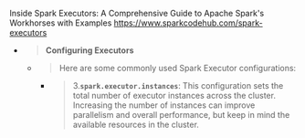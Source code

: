 
Inside Spark Executors: A Comprehensive Guide to Apache Spark's Workhorses with Examples https://www.sparkcodehub.com/spark-executors
- > **Configuring Executors**
  * > Here are some commonly used Spark Executor configurations:
    + > 3.**`spark.executor.instances`**: This configuration sets the total number of executor instances across the cluster. Increasing the number of instances can improve parallelism and overall performance, but keep in mind the available resources in the cluster.
